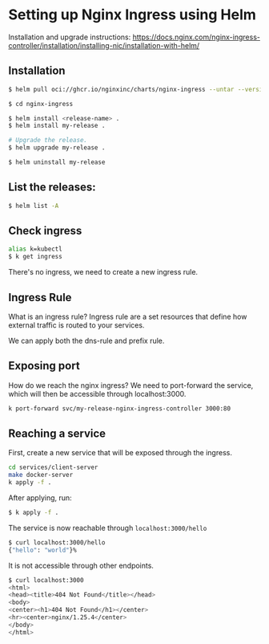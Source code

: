 # Setting up Nginx Ingress using Helm

Installation and upgrade instructions: https://docs.nginx.com/nginx-ingress-controller/installation/installing-nic/installation-with-helm/

## Installation

```bash
$ helm pull oci://ghcr.io/nginxinc/charts/nginx-ingress --untar --version 1.1.3

$ cd nginx-ingress

$ helm install <release-name> .
$ helm install my-release .

# Upgrade the release.
$ helm upgrade my-release .

$ helm uninstall my-release
```

## List the releases:

```bash
$ helm list -A
```


## Check ingress

```bash
alias k=kubectl
$ k get ingress
```

There's no ingress, we need to create a new ingress rule.

## Ingress Rule

What is an ingress rule? Ingress rule are a set resources that define how external traffic is routed to your services.

We can apply both the dns-rule and prefix rule.

## Exposing port

How do we reach the nginx ingress?
We need to port-forward the service, which will then be accessible through localhost:3000.

```bash
k port-forward svc/my-release-nginx-ingress-controller 3000:80
```

## Reaching a service

First, create a new service that will be exposed through the ingress.

```bash
cd services/client-server
make docker-server
k apply -f .
```

After applying, run:

```bash
$ k apply -f .
```

The service is now reachable through `localhost:3000/hello`

```bash
$ curl localhost:3000/hello
{"hello": "world"}%
```

It is not accessible through other endpoints.

```bash
$ curl localhost:3000
<html>
<head><title>404 Not Found</title></head>
<body>
<center><h1>404 Not Found</h1></center>
<hr><center>nginx/1.25.4</center>
</body>
</html>
```
